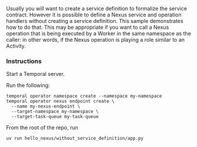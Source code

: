 Usually you will want to create a service definition to formalize the service contract.
However it is possible to define a Nexus service and operation handlers without creating a
service definition. This sample demonstrates how to do that. This may be appropriate if
you want to call a Nexus operation that is being executed by a Worker in the same
namespace as the caller: in other words, if the Nexus operation is playing a role similar
to an Activity.

### Instructions

Start a Temporal server.

Run the following:

```
temporal operator namespace create --namespace my-namespace
temporal operator nexus endpoint create \
  --name my-nexus-endpoint \
  --target-namespace my-namespace \
  --target-task-queue my-task-queue
```

From the root of the repo, run
```
uv run hello_nexus/without_service_definition/app.py
```
